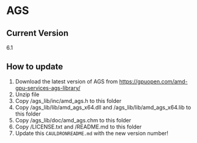 # AGS

## Current Version
6.1

## How to update
1. Download the latest version of AGS from https://gpuopen.com/amd-gpu-services-ags-library/
1. Unzip file
1. Copy <agsfolder>/ags_lib/inc/amd_ags.h to this folder
1. Copy <agsfolder>/ags_lib/lib/amd_ags_x64.dll and <agsfolder>/ags_lib/lib/amd_ags_x64.lib to this folder
1. Copy <agsfolder>/ags_lib/doc/amd_ags.chm to this folder
1. Copy <agsfolder>/LICENSE.txt and <agsfolder>/README.md to this folder
1. Update this `CAULDRONREADME.md` with the new version number!
